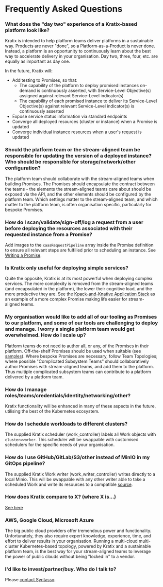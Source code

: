 # Frequently Asked Questions

### What does the "day two" experience of a Kratix-based platform look like?

Kratix is intended to help platform teams deliver platforms in a sustainable way. Products are never "done", so a Platform-as-a-Product is never done. Instead, a platform is an opportunity to continuously learn about the best way to accelerate delivery in your organisation. Day two, three, four, etc. are equally as important as day one.

In the future, Kratix will:
- Add testing to Promises, so that:
    - The capability of the platform to deploy promised instances on-demand is continuously asserted, with Service-Level Objective(s) assigned against relevant Service-Level indicator(s)
    - The capability of each promised instance to deliver its Service-Level Objective(s) against relevant Service-Level indicator(s) is continuously asserted
- Expose service status information via standard endpoints
- Converge all deployed resources (cluster or instance) when a Promise is updated
- Converge individual instance resources when a user's request is updated

### Should the platform team or the stream-aligned team be responsible for updating the version of a deployed instance? Who should be responsible for storage/network/other configuration?

The platform team should collaborate with the stream-aligned teams when building Promises. The Promises should encapsulate the contract between the teams - the elements the stream-aligned teams care about should be exposed via the API, and the other elements should be configured by the platform team. Which settings matter to the stream-aligned team, and which matter to the platform team, is often organisation specific, particularly for bespoke Promises.

### How do I scan/validate/sign-off/log a request from a user before deploying the resources associated with their requested instance from a Promise?

Add images to the `xaasRequestPipeline` array inside the Promise definition to ensure all relevant steps are fulfilled prior to scheduling an instance. See [Writing a Promise](./guides/writing-a-promise).

### Is Kratix only useful for deploying simple services?

Quite the opposite, Kratix is at its most powerful when deploying complex services. The more complexity is removed from the stream-aligned teams (and encapsulated in the platform), the lower their cognitive load, and the more productive they are. See the [Kpack-and-Knative Application Stack](https://github.com/Syntasso/kratix/tree/main/samples/appstack) as an example of a more complex Promise making life easier for stream-aligned teams.

### My organisation would like to add all of our tooling as Promises to our platform, and some of our tools are challenging to deploy and manage. I worry a single platform team would get overwhelmed. How do I scale up?

Platform teams do not need to author all, or any, of the Promises in their platform. Off-the-shelf Promises should be used when suitable (see [samples](https://github.com/kratix/samples)). Where bespoke Promises are necessary, follow Team Topologies; where possible "Complicated Subsystem Teams" should collaboratively author Promises with stream-aligned teams, and add them to the platform. Thus multiple complicated subsystem teams can contribute to a platform delivered by a platform team.

### How do I manage roles/teams/credentials/identity/networking/other?

Kratix functionality will be enhanced in many of these aspects in the future, utilising the best of the Kubernetes ecosystem.

### How do I schedule workloads to different clusters?

The supplied Kratix scheduler (work_controller) labels all Work objects with `cluster=worker`. This scheduler will be swappable with customised schedulers for the specific needs of your organisation.

### How do I use GitHub/GitLab/S3/other instead of MinIO in my GitOps pipeline?

The supplied Kratix Work writer (work_writer_controller) writes directly to a local Minio. This will be swappable with any other writer able to take a scheduled Work and write its resources to a compatible [source](https://fluxcd.io/docs/components/source/).

### How does Kratix compare to X? (where X is...)

[See here](./value-of-kratix#comparison-with-other-tools)

### AWS, Google Cloud, Microsoft Azure

The big public cloud providers offer tremendous power and functionality. Unfortunately, they also require expert knowledge, experience, time, and effort to deliver results in your organisation. Running a multi-cloud multi-cluster Kubernetes-based topology, powered by Kratix and a sustainable platform team, is the best way for your stream-aligned teams to leverage the power of public clouds without being "locked in" to a vendor.

### I'd like to invest/partner/buy. Who do I talk to?

Please [contact Syntasso](mailto:hello@syntasso.io?subject=Kratix%20Enquiry).

